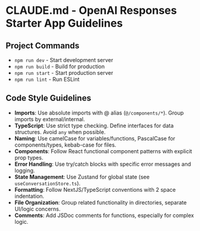 # CLAUDE.md - OpenAI Responses Starter App Guidelines

## Project Commands
- `npm run dev` - Start development server
- `npm run build` - Build for production
- `npm run start` - Start production server
- `npm run lint` - Run ESLint

## Code Style Guidelines
- **Imports**: Use absolute imports with @ alias (`@/components/*`). Group imports by external/internal.
- **TypeScript**: Use strict type checking. Define interfaces for data structures. Avoid `any` when possible.
- **Naming**: Use camelCase for variables/functions, PascalCase for components/types, kebab-case for files.
- **Components**: Follow React functional component patterns with explicit prop types.
- **Error Handling**: Use try/catch blocks with specific error messages and logging.
- **State Management**: Use Zustand for global state (see `useConversationStore.ts`).
- **Formatting**: Follow NextJS/TypeScript conventions with 2 space indentation.
- **File Organization**: Group related functionality in directories, separate UI/logic concerns.
- **Comments**: Add JSDoc comments for functions, especially for complex logic.